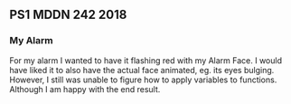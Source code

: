 ## PS1 MDDN 242 2018

### My Alarm


For my alarm I wanted to have it flashing red with my Alarm Face. I would have liked it to also have the actual face animated, eg. its eyes bulging. However, I still was unable to figure how to apply variables to functions. Although I am happy with the end result. 

